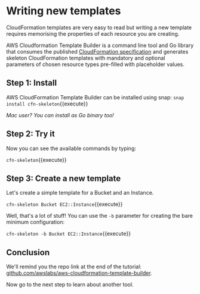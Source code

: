 # Writing new templates

CloudFormation templates are very easy to read but writing a new template requires memorising the properties of each resource you are creating.

AWS Cloudformation Template Builder is a command line tool and Go library that consumes the published [CloudFormation specification](https://docs.aws.amazon.com/AWSCloudFormation/latest/UserGuide/cfn-resource-specification.html) and generates skeleton CloudFormation templates with mandatory and optional parameters of chosen resource types pre-filled with placeholder values.

## Step 1: Install 

AWS CloudFormation Template Builder can be installed using snap:
`snap install cfn-skeleton`{{execute}}

*Mac user? You can install as Go binary too!*

## Step 2: Try it

Now you can see the available commands by typing:

`cfn-skeleton`{{execute}}

## Step 3: Create a new template

Let's create a simple template for a Bucket and an Instance.

`cfn-skeleton Bucket EC2::Instance`{{execute}}

Well, that's a lot of stuff! You can use the `-b` parameter for creating the bare minimum configuration:

`cfn-skeleton -b Bucket EC2::Instance`{{execute}}

## Conclusion

We'll remind you the repo link at the end of the tutorial: [github.com/awslabs/aws-cloudformation-template-builder](https://github.com/awslabs/aws-cloudformation-template-builder).

Now go to the next step to learn about another tool.
